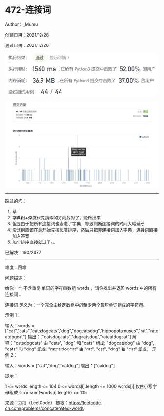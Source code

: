 # 472-连接词

Author：_Mumu

创建日期：2021/12/28

通过日期：2021/12/28

![](./通过截图2.jpg)

![](./通过截图1.jpg)

*****

踩过的坑：

1. 草
2. 字典树+深度优先搜索的方向找对了，能做出来
3. 但是由于把所有连接词也塞进了字典，导致判断连接词的时间大幅延长
4. 没想到应该在最开始先按长度排序，然后只把非连接词加入字典，连接词直接加入答案
5. 加个排序直接就过了。。

已解决：190/2477

*****

难度：困难

问题描述：

给你一个 不含重复 单词的字符串数组 words ，请你找出并返回 words 中的所有 连接词 。

连接词 定义为：一个完全由给定数组中的至少两个较短单词组成的字符串。

 

示例 1：

输入：words = ["cat","cats","catsdogcats","dog","dogcatsdog","hippopotamuses","rat","ratcatdogcat"]
输出：["catsdogcats","dogcatsdog","ratcatdogcat"]
解释："catsdogcats" 由 "cats", "dog" 和 "cats" 组成; 
     "dogcatsdog" 由 "dog", "cats" 和 "dog" 组成; 
     "ratcatdogcat" 由 "rat", "cat", "dog" 和 "cat" 组成。
示例 2：

输入：words = ["cat","dog","catdog"]
输出：["catdog"]


提示：

1 <= words.length <= 104
0 <= words[i].length <= 1000
words[i] 仅由小写字母组成
0 <= sum(words[i].length) <= 105

来源：力扣（LeetCode）
链接：https://leetcode-cn.com/problems/concatenated-words
